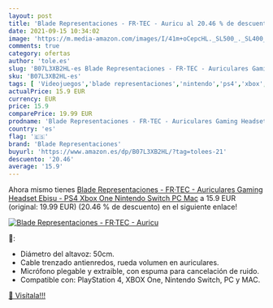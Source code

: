 ```yaml
---
layout: post
title: 'Blade Representaciones - FR·TEC - Auricu al 20.46 % de descuento'
date: 2021-09-15 10:34:02
image: 'https://m.media-amazon.com/images/I/41m+oCepcHL._SL500_._SL400_.jpg'
comments: true
category: ofertas
author: 'tole.es'
slug: 'B07L3XB2HL-es Blade Representaciones - FR·TEC - Auriculares Gaming...'
sku: 'B07L3XB2HL-es'
tags: [ 'Videojuegos','blade representaciones','nintendo','ps4','xbox', ]
actualPrice: 15.9 EUR
currency: EUR
price: 15.9
comparePrice: 19.99 EUR
prodname: 'Blade Representaciones - FR·TEC - Auriculares Gaming Headset Ebisu - PS4  Xbox One  Nintendo Switch  PC  Mac'
country: 'es'
flag: '🇪🇸'
brand: 'Blade Representaciones'
buyurl: 'https://www.amazon.es/dp/B07L3XB2HL/?tag=tolees-21'
descuento: '20.46'
average: '15.9'
---
```


Ahora mismo tienes [Blade Representaciones - FR·TEC - Auriculares Gaming Headset Ebisu - PS4  Xbox One  Nintendo Switch  PC  Mac](https://www.amazon.es/dp/B07L3XB2HL/?tag=tolees-21) a 15.9 EUR (original: 19.99 EUR) (20.46 %  de descuento) en el siguiente enlace!

[![Blade Representaciones - FR·TEC - Auricu](https://m.media-amazon.com/images/I/41m+oCepcHL._SL500_._SL400_.jpg)](https://www.amazon.es/dp/B07L3XB2HL/?tag=tolees-21)

🔎:

- Diámetro del altavoz: 50cm.
- Cable trenzado antienredos, rueda volumen en auriculares.
- Micrófono plegable y extraible, con espuma para cancelación de ruido.
- Compatible con: PlayStation 4, XBOX One, Nintendo Switch, PC y MAC.

[🛒 Visítala!!!](https://www.amazon.es/dp/B07L3XB2HL/?tag=tolees-21)
